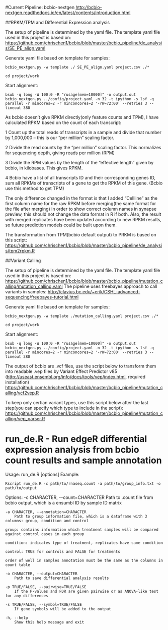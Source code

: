 #Current Pipeline: bcbio-nextgen
http://bcbio-nextgen.readthedocs.io/en/latest/contents/introduction.html

##RPKM/TPM and Differential Expression analysis 

The setup of pipeline is determined by the yaml file. The template yaml file used in this project is based on:
https://github.com/chrischen1/bcbio/blob/master/bcbio_pipeline/de_analysis/SE_PE_align.yaml

Generate yaml file based on template for samples:
```
bcbio_nextgen.py -w template ./ SE_PE_align.yaml project.csv ./*

cd project/work
```
Start alignment:
```
bsub -q long -W 100:0 -R "rusage[mem=10000]" -o output.out bcbio_nextgen.py ../config/project.yaml -n 32 -t ipython -s lsf -q parallel -r mincores=2 -r minconcores=2 '-rW=72:00' --retries 3 --timeout 380
```
As bcbio doesn’t give RPKM directly(only feature counts and TPM), I have calculated RPKM based on the count of each transcript:

1 Count up the total reads of transcripts in a sample and divide that number by 1,000,000 – this is our “per million” scaling factor.

2 Divide the read counts by the “per million” scaling factor. This normalizes for sequencing depth, giving reads per million (RPM)

3 Divide the RPM values by the length of the “effective length” given by bcbio, in kilobases. This gives RPKM.

4 Bcbio have a list of all transcripts ID and their corresponding genes ID, sum all RPKMs of transcripts of a gene to get the RPKM of this gene. (Bcbio use this method to get TPM) 

The only difference changed in the format is that I added “Cellline” as the first column name for the raw RPKM before merging(the same format for the file after merging) in order to show correct column names in synapse preview, this should not change the data format in R if both. Also, the result with merged replicates have been updated according to new RPKM results, so future prediction models could be built upon them.

The transformation from TPM(bcbio default output) to PRKM is based on this script:
https://github.com/chrischen1/bcbio/blob/master/bcbio_pipeline/de_analysis/tpm2rpkm.R

##Variant Calling

The setup of pipeline is determined by the yaml file. The template yaml file used in this project is based on:
https://github.com/chrischen1/bcbio/blob/master/bcbio_pipeline/mutation_calling/mutation_calling.yaml
The pipeline uses freebayes approach to call variants in samples:
http://clavius.bc.edu/~erik/CSHL-advanced-sequencing/freebayes-tutorial.html

Generate yaml file based on template for samples:
```
bcbio_nextgen.py -w template ./mutation_calling.yaml project.csv ./*

cd project/work
```
Start alignment:
```
bsub -q long -W 100:0 -R "rusage[mem=10000]" -o output.out bcbio_nextgen.py ../config/project.yaml -n 32 -t ipython -s lsf -q parallel -r mincores=2 -r minconcores=2 '-rW=72:00' --retries 3 --timeout 380
```
The output of bcbio are .vcf files, use the script below to transform them into readable .vep files by Variant Effect Predictor v85 (http://useast.ensembl.org/info/docs/tools/vep/index.html, required installation)
https://github.com/chrischen1/bcbio/blob/master/bcbio_pipeline/mutation_calling/vcf2vep.R

To keep only certian variant types, use this script below after the last step(you can specify which type to include in the script):
https://github.com/chrischen1/bcbio/blob/master/bcbio_pipeline/mutation_calling/vep_parser.R

# run_de.R - Run edgeR differential expression analysis from bcbio count results and sample annotation
Usage: run_de.R [options]
Example:
```
Rscript run_de.R -c path/to/rnaseq.count -a path/to/group_info.txt -o path/to/output
```

Options:
	-c CHARACTER, --count=CHARACTER
		Path to .count file from bcbio output, which is a ensumbl ID by sample ID matrix

	-a CHARACTER, --annotation=CHARACTER
		Path to group information file, which is a dataframe with 3 columns: group, condition and control
                
	group: contains information which treatment samples will be compared against control cases in each group
                
	condition: indicates type of treatment, replicates have same condition
                
	control: TRUE for controls and FALSE for treatments
                
	order of well in samples annotation must be the same as the columns in count table

	-o CHARACTER, --output=CHARACTER
		Path to save differential analysis results

	-p TRUE/FALSE, --pairwise=TRUE/FALSE
		If the P-values and FDR are given pairwise or as ANOVA-like test for any differences

	-s TRUE/FALSE, --symbol=TRUE/FALSE
		If gene symbols will be added to the output

	-h, --help
		Show this help message and exit


